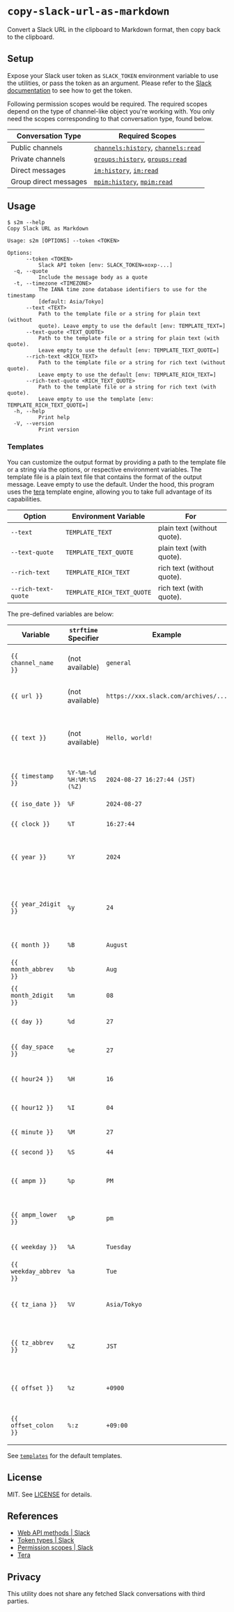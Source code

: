 # `copy-slack-url-as-markdown`

Convert a Slack URL in the clipboard to Markdown format, then copy back to the clipboard.

## Setup

Expose your Slack user token as `SLACK_TOKEN` environment variable to use the utilities, or pass the token as an argument. Please refer to the [Slack documentation](https://api.slack.com/concepts/token-types) to see how to get the token.

Following permission scopes would be required. The required scopes depend on the type of channel-like object you're working with. You only need the scopes corresponding to that conversation type, found below.

| Conversation Type     | Required Scopes                                                                                                                     |
|-----------------------|-------------------------------------------------------------------------------------------------------------------------------------|
| Public channels       | [`channels:history`](https://api.slack.com/scopes/channels:history),  [`channels:read`](https://api.slack.com/scopes/channels:read) |
| Private channels      | [`groups:history`](https://api.slack.com/scopes/groups:history),  [`groups:read`](https://api.slack.com/scopes/groups:read)         |
| Direct messages       | [`im:history`](https://api.slack.com/scopes/im:history),  [`im:read`](https://api.slack.com/scopes/im:read)                         |
| Group direct messages | [`mpim:history`](https://api.slack.com/scopes/mpim:history),  [`mpim:read`](https://api.slack.com/scopes/mpim:read)                 |

## Usage

```console
$ s2m --help
Copy Slack URL as Markdown

Usage: s2m [OPTIONS] --token <TOKEN>

Options:
      --token <TOKEN>
          Slack API token [env: SLACK_TOKEN=xoxp-...]
  -q, --quote
          Include the message body as a quote
  -t, --timezone <TIMEZONE>
          The IANA time zone database identifiers to use for the timestamp
          [default: Asia/Tokyo]
      --text <TEXT>
          Path to the template file or a string for plain text (without
          quote). Leave empty to use the default [env: TEMPLATE_TEXT=]
      --text-quote <TEXT_QUOTE>
          Path to the template file or a string for plain text (with quote).
          Leave empty to use the default [env: TEMPLATE_TEXT_QUOTE=]
      --rich-text <RICH_TEXT>
          Path to the template file or a string for rich text (without quote).
          Leave empty to use the default [env: TEMPLATE_RICH_TEXT=]
      --rich-text-quote <RICH_TEXT_QUOTE>
          Path to the template file or a string for rich text (with quote).
          Leave empty to use the template [env: TEMPLATE_RICH_TEXT_QUOTE=]
  -h, --help
          Print help
  -V, --version
          Print version
```

### Templates

You can customize the output format by providing a path to the template file or a string via the options, or respective environment variables. The template file is a plain text file that contains the format of the output message. Leave empty to use the default. Under the hood, this program uses the [tera](https://tera.netlify.app/) template engine, allowing you to take full advantage of its capabilities.

| Option              | Environment Variable       | For                         |
|---------------------|----------------------------|-----------------------------|
| `--text`            | `TEMPLATE_TEXT`            | plain text (without quote). |
| `--text-quote`      | `TEMPLATE_TEXT_QUOTE`      | plain text (with quote).    |
| `--rich-text`       | `TEMPLATE_RICH_TEXT`       | rich text (without quote).  |
| `--rich-text-quote` | `TEMPLATE_RICH_TEXT_QUOTE` | rich text (with quote).     |

The pre-defined variables are below:

| Variable               | `strftime` Specifier     | Example                              | Description                                                                      |
|------------------------|--------------------------|--------------------------------------|----------------------------------------------------------------------------------|
| `{{ channel_name }}`   | (not available)          | `general`                            | The name of the channel the message belongs to.                                  |
| `{{ url }}`            | (not available)          | `https://xxx.slack.com/archives/...` | The Slack URL of the message.                                                    |
| `{{ text }}`           | (not available)          | `Hello, world!`                      | The text of the message, which is the vector of the texts split by the new line. |
| `{{ timestamp }}`      | `%Y-%m-%d %H:%M:%S (%Z)` | `2024-08-27 16:27:44 (JST)`          | The timestamp of the message.                                                    |
| `{{ iso_date }}`       | `%F`                     | `2024-08-27`                         | Equivalent to `%Y-%m-%d`.                                                        |
| `{{ clock }}`          | `%T`                     | `16:27:44`                           | Equivalent to `%H:%M:%S`.                                                        |
| `{{ year }}`           | `%Y`                     | `2024`                               | A full year, including century. Zero padded to 4 digits.                         |
| `{{ year_2digit }}`    | `%y`                     | `24`                                 | A two-digit year. Represents only 1969-2068. Zero padded.                        |
| `{{ month }}`          | `%B`                     | `August`                             | The full month name.                                                             |
| `{{ month_abbrev }}`   | `%b`                     | `Aug`                                | The abbreviated month name,.                                                     |
| `{{ month_2digit }}`   | `%m`                     | `08`                                 | The month. Zero padded.                                                          |
| `{{ day }}`            | `%d`                     | `27`                                 | The day of the month. Zero-padded.                                               |
| `{{ day_space }}`      | `%e`                     | `27`                                 | The day of the month. Space padded.                                              |
| `{{ hour24 }}`         | `%H`                     | `16`                                 | The hour in a 24 hour clock. Zero padded.                                        |
| `{{ hour12 }}`         | `%I`                     | `04`                                 | The hour in a 12 hour clock. Zero padded.                                        |
| `{{ minute }}`         | `%M`                     | `27`                                 | The minute. Zero padded.                                                         |
| `{{ second }}`         | `%S`                     | `44`                                 | The second. Zero padded.                                                         |
| `{{ ampm }}`           | `%p`                     | `PM`                                 | Whether the time is in the AM or PM, uppercase.                                  |
| `{{ ampm_lower }}`     | `%P`                     | `pm`                                 | Whether the time is in the AM or PM, lowercase.                                  |
| `{{ weekday }}`        | `%A`                     | `Tuesday`                            | The full weekday.                                                                |
| `{{ weekday_abbrev }}` | `%a`                     | `Tue`                                | The abbreviated weekday.                                                         |
| `{{ tz_iana }}`        | `%V`                     | `Asia/Tokyo`                         | An IANA time zone identifier, or `%z` if one doesn't exist.                      |
| `{{ tz_abbrev }}`      | `%Z`                     | `JST`                                | A time zone abbreviation. Supported when formatting only.                        |
| `{{ offset }}`         | `%z`                     | `+0900`                              | A time zone offset in the format `[+-]HHMM[SS]`.                                 |
| `{{ offset_colon }}`   | `%:z`                    | `+09:00`                             | A time zone offset in the format `[+-]HH:MM[:SS]`.                               |

See [`templates`](templates) for the default templates.

## License

MIT. See [LICENSE](LICENSE) for details.

## References

- [Web API methods | Slack](https://api.slack.com/methods)
- [Token types | Slack](https://api.slack.com/concepts/token-types)
- [Permission scopes | Slack](https://api.slack.com/scopes)
- [Tera](https://keats.github.io/tera/)

## Privacy

This utility does not share any fetched Slack conversations with third parties.
